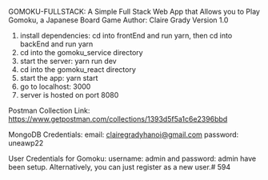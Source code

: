 GOMOKU-FULLSTACK: A Simple Full Stack Web App that Allows you to Play Gomoku, a Japanese Board Game
Author: Claire Grady
Version 1.0

1. install dependencies: cd into frontEnd and run yarn, then cd into backEnd and run yarn
2. cd into the gomoku_service directory
3. start the server: yarn run dev
4. cd into the gomoku_react directory
5. start the app: yarn start
6. go to localhost: 3000
7. server is hosted on port 8080

Postman Collection Link: https://www.getpostman.com/collections/1393d5f5a1c6e2396bbd

MongoDB Credentials: email: clairegradyhanoi@gmail.com password: uneawp22

User Credentials for Gomoku: username: admin and password: admin have been setup. Alternatively, you can just register as a new user.# 594

